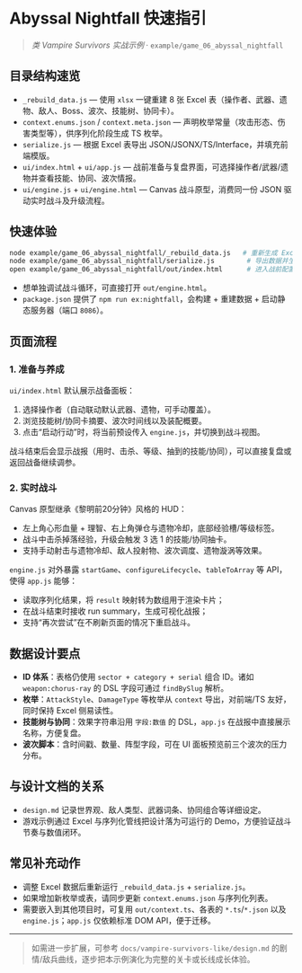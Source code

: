 # Abyssal Nightfall 快速指引

> *类 Vampire Survivors 实战示例* · `example/game_06_abyssal_nightfall`

## 目录结构速览

- `_rebuild_data.js` — 使用 `xlsx` 一键重建 8 张 Excel 表（操作者、武器、遗物、敌人、Boss、波次、技能树、协同卡）。
- `context.enums.json` / `context.meta.json` — 声明枚举常量（攻击形态、伤害类型等），供序列化阶段生成 TS 枚举。
- `serialize.js` — 根据 Excel 表导出 JSON/JSONX/TS/Interface，并填充前端模版。
- `ui/index.html` + `ui/app.js` — 战前准备与复盘界面，可选择操作者/武器/遗物并查看技能、协同、波次情报。
- `ui/engine.js` + `ui/engine.html` — Canvas 战斗原型，消费同一份 JSON 驱动实时战斗及升级流程。

## 快速体验

```bash
node example/game_06_abyssal_nightfall/_rebuild_data.js   # 重新生成 Excel
node example/game_06_abyssal_nightfall/serialize.js        # 导出数据并生成前端
open example/game_06_abyssal_nightfall/out/index.html      # 进入战前配置 + 战斗一体页面
```

- 想单独调试战斗循环，可直接打开 `out/engine.html`。
- `package.json` 提供了 `npm run ex:nightfall`，会构建 + 重建数据 + 启动静态服务器（端口 `8086`）。

## 页面流程

### 1. 准备与养成

`ui/index.html` 默认展示战备面板：

1. 选择操作者（自动联动默认武器、遗物，可手动覆盖）。
2. 浏览技能树/协同卡摘要、波次时间线以及装配概要。
3. 点击“启动行动”时，将当前预设传入 `engine.js`，并切换到战斗视图。

战斗结束后会显示战报（用时、击杀、等级、抽到的技能/协同），可以直接复盘或返回战备继续调参。

### 2. 实时战斗

Canvas 原型继承《黎明前20分钟》风格的 HUD：

- 左上角心形血量 + 理智、右上角弹仓与遗物冷却，底部经验槽/等级标签。
- 战斗中击杀掉落经验，升级会触发 3 选 1 的技能/协同抽卡。
- 支持手动射击与遗物冷却、敌人投射物、波次调度、遗物漩涡等效果。

`engine.js` 对外暴露 `startGame`、`configureLifecycle`、`tableToArray` 等 API，使得 `app.js` 能够：

- 读取序列化结果，将 `result` 映射转为数组用于渲染卡片；
- 在战斗结束时接收 run summary，生成可视化战报；
- 支持“再次尝试”在不刷新页面的情况下重启战斗。

## 数据设计要点

- **ID 体系**：表格仍使用 `sector + category + serial` 组合 ID。诸如 `weapon:chorus-ray` 的 DSL 字段可通过 `findBySlug` 解析。
- **枚举**：`AttackStyle`、`DamageType` 等枚举从 `context` 导出，对前端/TS 友好，同时保持 Excel 侧易读性。
- **技能树与协同**：效果字符串沿用 `字段:数值` 的 DSL，`app.js` 在战报中直接展示名称，方便复盘。
- **波次脚本**：含时间戳、数量、阵型字段，可在 UI 面板预览前三个波次的压力分布。

## 与设计文档的关系

- `design.md` 记录世界观、敌人类型、武器词条、协同组合等详细设定。
- 游戏示例通过 Excel 与序列化管线把设计落为可运行的 Demo，方便验证战斗节奏与数值闭环。

## 常见补充动作

- 调整 Excel 数据后重新运行 `_rebuild_data.js` + `serialize.js`。
- 如果增加新枚举或表，请同步更新 `context.enums.json` 与序列化列表。
- 需要嵌入到其他项目时，可复用 `out/context.ts`、各表的 `*.ts`/`*.json` 以及 `engine.js`；`app.js` 仅依赖标准 DOM API，便于迁移。

---

> 如需进一步扩展，可参考 `docs/vampire-survivors-like/design.md` 的剧情/敌兵曲线，逐步把本示例演化为完整的关卡或长线成长体验。
